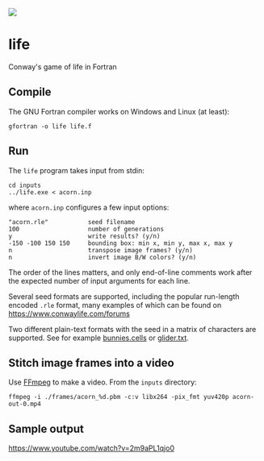 ![](https://github.com/JeffIrwin/life/workflows/CI/badge.svg)

# life
Conway's game of life in Fortran

## Compile
The GNU Fortran compiler works on Windows and Linux (at least):

    gfortran -o life life.f

## Run
The `life` program takes input from stdin:

    cd inputs
    ../life.exe < acorn.inp

where `acorn.inp` configures a few input options:

    "acorn.rle"           seed filename
    100                   number of generations
    y                     write results? (y/n)
    -150 -100 150 150     bounding box: min x, min y, max x, max y
    n                     transpose image frames? (y/n)
    n                     invert image B/W colors? (y/n)

The order of the lines matters, and only end-of-line comments work after the expected number of input arguments for each line.

Several seed formats are supported, including the popular run-length encoded `.rle` format, many examples of which can be found on https://www.conwaylife.com/forums

Two different plain-text formats with the seed in a matrix of characters are supported.  See for example [bunnies.cells](inputs/bunnies.cells) or [glider.txt](inputs/glider.txt).

## Stitch image frames into a video
Use [FFmpeg](https://www.ffmpeg.org/download.html) to make a video.  From the `inputs` directory:

    ffmpeg -i ./frames/acorn_%d.pbm -c:v libx264 -pix_fmt yuv420p acorn-out-0.mp4

## Sample output
https://www.youtube.com/watch?v=2m9aPL1qjo0
